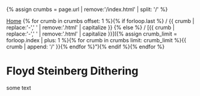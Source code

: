{% assign crumbs = page.url | remove:'/index.html' | split: '/' %}

[Home](/haxe-challenge)
{% for crumb in crumbs offset: 1 %}{% if forloop.last %} / {{ crumb | replace:'-',' ' | remove:'.html' | capitalize }} {% else %} / [{{ crumb | replace:'-',' ' | remove:'.html' | capitalize }}]({% assign crumb_limit = forloop.index | plus: 1 %}{% for crumb in crumbs limit: crumb_limit %}{{ crumb | append: '/' }}{% endfor %}"){% endif %}{% endfor %}

# Floyd Steinberg Dithering

some text